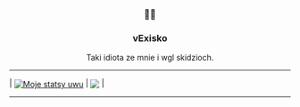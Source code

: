 <h3 align="center">📡📝</h3>
<h3 align="center">vExisko</h3>
<p align="center">Taki idiota ze mnie i wgl skidzioch.</p>

---


| <a href="https://github.com/anuraghazra/github-readme-stats"><img align="center" src="https://github-readme-stats.vercel.app/api?username=1vex&show_icons=true&include_all_commits=true&theme=buefy&hide_border=true" alt="Moje statsy uwu" /></a> | <img align="center" src="https://github-readme-stats.vercel.app/api/top-langs/?username=1vex&layout=compact&theme=buefy&hide_border=true" /></a> |


---
